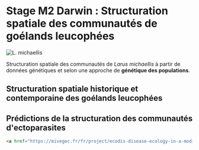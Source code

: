 # Stage M2 Darwin : Structuration spatiale des communautés de goélands leucophées

![L. michaellis](https://th.bing.com/th/id/R.809d4e58734e2e26c6e075e758f877d7?rik=9XjcSOswb7X2qQ&riu=http%3a%2f%2fluberon.fr%2fimg%2farticle%2fGoeland_leucophee.jpg&ehk=FMVcijOJNC2BItCSTBF7jk7ryDjuiyH4UIaO3nLm2zY%3d&risl=&pid=ImgRaw&r=0)

Structuration spatiale des communautés de *Larus michaellis* à partir de données génétiques et selon une approche de **génétique des populations**.

## Structuration spatiale historique et contemporaine des goélands leucophées

## Prédictions de la structuration des communautés d'ectoparasites

```HTML
<a href="https://mivegec.fr/fr/project/ecodis-disease-ecology-in-a-modified-world-linking-combined-environmental-stressors-population-dynamics-and-movement-ecology-to-understand-the-circulation-of-infectious-agents"
```


